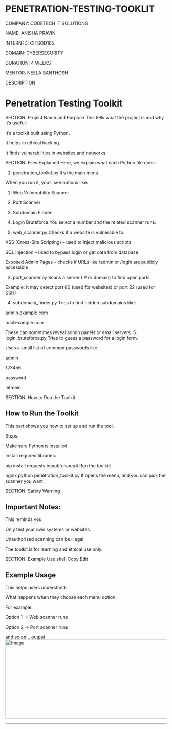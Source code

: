 # PENETRATION-TESTING-TOOKLIT
COMPANY: CODETECH IT SOLUTIONS

NAME: ANISHA PRAVIN

INTERN ID: CITSOD165

DOMAIN: CYBERSECURITY

DURATION: 4 WEEKS

MENTOR: NEELA SANTHOSH

DESCRIPTION
# Penetration Testing Toolkit 

 SECTION: Project Name and Purpose
 This tells what the project is and why it’s useful:

It’s a toolkit built using Python.

It helps in ethical hacking.

It finds vulnerabilities in websites and networks.

SECTION: Files Explained
Here, we explain what each Python file does:

 1. penetration_toolkit.py
It’s the main menu.

When you run it, you’ll see options like:


1. Web Vulnerability Scanner
2. Port Scanner
3. Subdomain Finder
4. Login Bruteforce
You select a number and the related scanner runs.

 2. web_scanner.py
Checks if a website is vulnerable to:

XSS (Cross-Site Scripting) – used to inject malicious scripts

SQL Injection – used to bypass login or get data from database

Exposed Admin Pages – checks if URLs like /admin or /login are publicly accessible

 3. port_scanner.py
Scans a server (IP or domain) to find open ports

Example: It may detect port 80 (used for websites) or port 22 (used for SSH)

 4. subdomain_finder.py
Tries to find hidden subdomains like:

admin.example.com

mail.example.com

These can sometimes reveal admin panels or email servers.
 5. login_bruteforce.py
Tries to guess a password for a login form.

Uses a small list of common passwords like:

admin

123456

password

letmein

SECTION: How to Run the Toolkit

##  How to Run the Toolkit
This part shows you how to set up and run the tool.

Steps:

Make sure Python is installed.

Install required libraries:


pip install requests beautifulsoup4
Run the toolkit:

nginx
python penetration_toolkit.py
It opens the menu, and you can pick the scanner you want.

 SECTION: Safety Warning

##  Important Notes:
 This reminds you:

Only test your own systems or websites.

Unauthorized scanning can be illegal.

The toolkit is for learning and ethical use only.

 SECTION: Example Use
shell
Copy
Edit
##  Example Usage
This helps users understand:

What happens when they choose each menu option.

For example:

Option 1 → Web scanner runs

Option 2 → Port scanner runs

and so on…
output
<img width="575" height="247" alt="Image" src="https://github.com/user-attachments/assets/c75a2c96-b421-437c-8282-21b47f5c4814" />



















---


